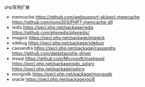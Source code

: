 php常用扩展

- memcache
  https://github.com/websupport-sk/pecl-memcache
  https://github.com/nono303/PHP7-memcache-dll
- redis
  https://pecl.php.net/package/redis
  https://github.com/phpredis/phpredis/
- imagick
  https://pecl.php.net/package/imagick
- xdebug
  https://pecl.php.net/package/xdebug
- cassandra
  https://pecl.php.net/package/cassandra
  https://github.com/datastax/php-driver
- mssql
  https://github.com/Microsoft/msphpsql
  https://pecl.php.net/package/pdo_sqlsrv
  https://pecl.php.net/package/sqlsrv
- mongodb
  https://pecl.php.net/package/mongodb
- oracle
  https://pecl.php.net/package/oci8